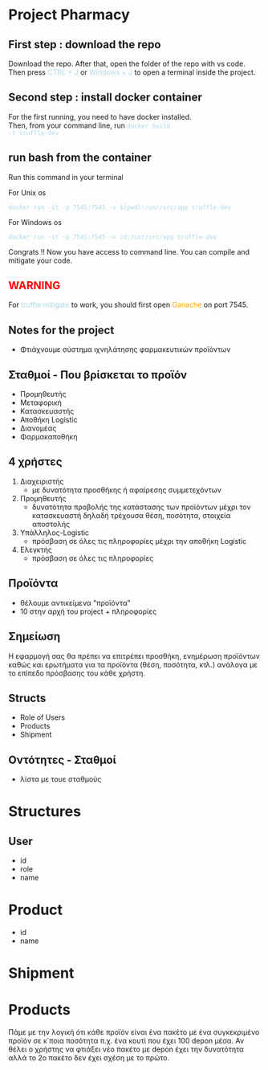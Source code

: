 # Project Pharmacy

## First step : download the repo
Download the repo. After that, open the folder of the repo with vs code.
Then press <span style="color: lightblue;">CTRL + J</span> or <span style="color: lightblue;">Windows + J</span> to open a terminal inside the project.

## Second step : install docker container
For the first running, you need to have docker installed.<br>
Then, from your command line, run <code style="color: lightblue;">docker build -t truffle-dev .</code>

## run bash from the container
Run this command in your terminal<br>
<p>For Unix os</p>
<p><code style="color: lightblue;">docker run -it -p 7545:7545 -v $(pwd):/usr/src/app truffle-dev</code>

<p>For Windows os</p>
<p><code style="color: lightblue;">docker run -it -p 7545:7545 -v cd:/usr/src/app truffle-dev</code>

<p >Congrats !! Now you have access to command line. You can compile and mitigate your code.</p>

## <span style="color: red;">WARNING<span>
For <span style="color: lightblue;">truffle mitigate</span> to work, you should first open <span style="color: orange;">Ganache</span> on port 7545.


## Notes for the project
- Φτιάχνουμε σύστημα ιχνηλάτησης φαρμακευτικών προϊόντων

## Σταθμοί - Που βρίσκεται το προϊόν
- Προμηθευτής
- Μεταφορική
- Κατασκευαστής
- Αποθήκη Logistic
- Διανομέας
- Φαρμακαποθήκη

## 4 χρήστες
1. Διαχειριστής
    - με δυνατότητα προσθήκης ή αφαίρεσης συμμετεχόντων
2. Προμηθευτής
    - δυνατότητα προβολής της κατάστασης των προϊόντων μέχρι τον κατασκευαστή δηλαδή τρέχουσα θέση, ποσότητα, στοιχεία αποστολής
3. Υπάλληλος-Logistic
    - πρόσβαση σε όλες τις πληροφορίες μέχρι την αποθήκη Logistic
4. Ελεγκτής
    - πρόσβαση σε όλες τις πληροφορίες


## Προϊόντα
- θέλουμε αντικείμενα "προϊόντα"
- 10 στην αρχή του project + πληροφορίες

## Σημείωση
Η εφαρμογή σας θα πρέπει να επιτρέπει προσθήκη, ενημέρωση προϊόντων καθώς και ερωτήματα για τα προϊόντα (θέση, ποσότητα, κτλ.) ανάλογα με το επίπεδο πρόσβασης του κάθε χρήστη.

## Structs
- Role of Users
- Products
- Shipment

## Οντότητες - Σταθμοί
 - λίστα με τουε σταθμούς


# Structures

## User
- id
- role
- name

# Product
- id
- name


# Shipment


# Products
Πάμε με την λογική ότι κάθε προϊόν είναι ένα πακέτο με ένα συγκεκριμένο προϊόν σε κ΄ποια ποσότητα
π.χ. ένα κουτί που έχει 100 depon μέσα.
Αν θέλει ο χρήστης να φτιάξει νέο πακέτο με depon έχει την δυνατότητα αλλά το 2ο πακέτο δεν έχει σχέση με το πρώτο.
